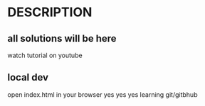 
# DESCRIPTION

## all solutions will be here
 watch tutorial on youtube

## local dev

open index.html in your browser
yes yes yes
learning git/gitbhub

